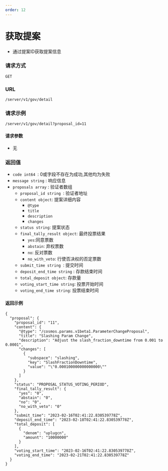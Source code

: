 ```yaml
---
order: 12
---
```


# 获取提案

- 通过提案ID获取提案信息

### 请求方式
`GET`

### URL
`/server/v1/gov/detail`

### 请求示例

```
/server/v1/gov/detail?proposal_id=11
```


#### 请求参数

- 无

### 返回值
- `code int64 `: 0或字段不存在为成功,其他均为失败
- `message string` : 响应信息
- `proposals array` : 验证者数组
  - `proposal_id string `: 验证者地址
  - `content object`: 提案详细内容
    - `@type`
    - `title`
    - `description`
    - `changes`
  - `status string`: 提案状态
  - `final_tally_result object`: 最终投票结果
    - `yes`:同意票数
    - `abstain`: 弃权票数
    - `no`: 反对票数
    - `no_with_veto`: 行使否决权的否定票数
  - `submit_time string `: 提交时间
  - `deposit_end_time string` : 存款结束时间
  - `total_deposit object`: 存款量
  - `voting_start_time string`: 投票开始时间
  - `voting_end_time string`: 投票结束时间

#### 返回示例
```json5
{
  "proposal": {
    "proposal_id": "11",
    "content": {
      "@type": "/cosmos.params.v1beta1.ParameterChangeProposal",
      "title": "Slashing Param Change",
      "description": "Adjust the slash_fraction_downtime from 0.001 to 0.0001",
      "changes": [
        {
          "subspace": "slashing",
          "key": "SlashFractionDowntime",
          "value": "\"0.000100000000000000\""
        }
      ]
    },
    "status": "PROPOSAL_STATUS_VOTING_PERIOD",
    "final_tally_result": {
      "yes": "0",
      "abstain": "0",
      "no": "0",
      "no_with_veto": "0"
    },
    "submit_time": "2023-02-16T02:41:22.830539778Z",
    "deposit_end_time": "2023-02-18T02:41:22.830539778Z",
    "total_deposit": [
      {
        "denom": "uplugcn",
        "amount": "10000000"
      }
    ],
    "voting_start_time": "2023-02-16T02:41:22.830539778Z",
    "voting_end_time": "2023-02-21T02:41:22.830539778Z"
  }
}
```